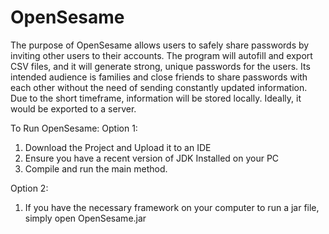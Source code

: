 # OpenSesame
The purpose of OpenSesame allows users to safely share passwords by inviting other users to their accounts. 
The program will autofill and export CSV files, and it will generate strong, unique passwords for the users. 
Its intended audience is families and close friends to share passwords with each other without the need of sending constantly updated information.
Due to the short timeframe, information will be stored locally. Ideally, it would be exported to a server.


To Run OpenSesame:
Option 1: 
1. Download the Project and Upload it to an IDE
2. Ensure you have a recent version of JDK Installed on your PC
3. Compile and run the main method.

Option 2: 
1. If you have the necessary framework on your computer
   to run a jar file, simply open OpenSesame.jar 
